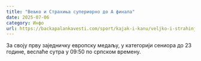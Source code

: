 ```yaml
---
title: "Вељко и Страхиња супериорно до А финала"
date: 2025-07-06
category: Инфо
url: https://backapalankavesti.com/sport/kajak-i-kanu/veljko-i-strahinja-superiorno-do-a-finala/
---
```


За своју прву заједничку европску медаљу, у категорији сениора до 23 године, веслаће сутра у 09:50 по српском времену.
